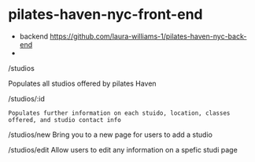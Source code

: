 # pilates-haven-nyc-front-end
- backend https://github.com/laura-williams-1/pilates-haven-nyc-back-end
- 

/studios 

  Populates all studios offered by pilates Haven
  
 /studios/:id
 
    Populates further information on each stuido, location, classes offered, and studio contact info 
    
 /studios/new
      Bring you to a new page for users to add a studio 
      
 /studios/edit
      Allow users to edit any information on a spefic studi page
